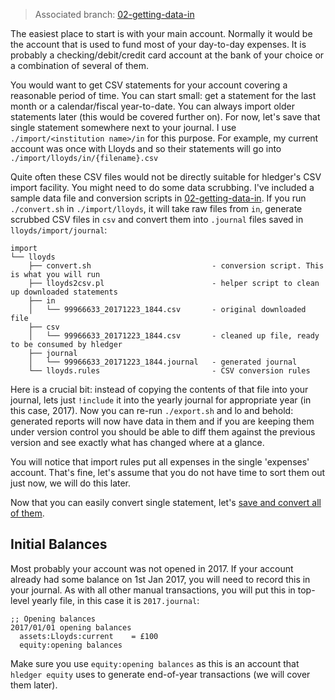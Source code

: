 > Associated branch: [02-getting-data-in](../tree/02-getting-data-in)

The easiest place to start is with your main account. Normally it would be the account that is used to fund most of your day-to-day expenses. It is probably a checking/debit/credit card account at the bank of your choice or
a combination of several of them.

You would want to get CSV statements for your account covering a reasonable period of time. You can start small: get a statement for the last month or a calendar/fiscal year-to-date. You can always import older statements later (this would be covered further on). For now, let's save that single statement somewhere
next to your journal. I use `./import/<institution name>/in` for this purpose. For example, my current account was once with Lloyds and so their statements will go into `./import/lloyds/in/{filename}.csv`

Quite often these CSV files would not be directly suitable for hledger's CSV import facility. You might need to do some data scrubbing. I've included a sample data file and conversion scripts in [02-getting-data-in](../tree/02-getting-data-in). If you run `./convert.sh` in `./import/lloyds`, it will take raw files from `in`, generate scrubbed CSV files in `csv` and convert them into `.journal` files saved in `lloyds/import/journal`:
```
import
└── lloyds
    ├── convert.sh                           - conversion script. This is what you will run
    ├── lloyds2csv.pl                        - helper script to clean up downloaded statements
    ├── in
    │   └── 99966633_20171223_1844.csv       - original downloaded file
    ├── csv
    │   └── 99966633_20171223_1844.csv       - cleaned up file, ready to be consumed by hledger
    ├── journal
    │   └── 99966633_20171223_1844.journal   - generated journal
    └── lloyds.rules                         - CSV conversion rules
```

Here is a crucial bit: instead of copying the contents of that file into your journal, lets just `!include` it into the yearly journal for appropriate year (in this case, 2017). Now you can re-run `./export.sh` and lo and behold: generated reports will now have data in them
and if you are keeping them under version control you should be able to diff them against the previous version and see exactly what has changed where at a glance.

You will notice that import rules put all expenses in the single 'expenses' account. That's fine, let's assume that you do not have time to sort them out just now, we will do this later.

Now that you can easily convert single statement, let's [save and convert all of them](Getting-full-history-of-the-account).

## Initial Balances

Most probably your account was not opened in 2017. If your account already had some balance on 1st Jan 2017, you will need to record this in your journal. As with all other manual transactions, you will put this in top-level yearly file, in this case it is `2017.journal`:

```
;; Opening balances
2017/01/01 opening balances
  assets:Lloyds:current    = £100
  equity:opening balances
```

Make sure you use `equity:opening balances` as this is an account that `hledger equity` uses to generate end-of-year transactions (we will cover them later).